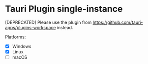 # Tauri Plugin single-instance

[DEPRECATED] Please use the plugin from https://github.com/tauri-apps/plugins-workspace instead.

Platforms:
- [x] Windows
- [x] Linux
- [ ] macOS
